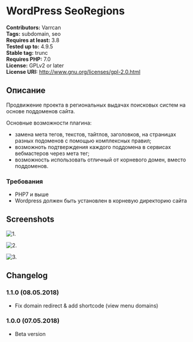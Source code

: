 # WordPress SeoRegions #

**Contributors:** Varrcan  
**Tags:** subdomain, seo  
**Requires at least:** 3.8  
**Tested up to:** 4.9.5  
**Stable tag:** trunc  
**Requires PHP:** 7.0  
**License:** GPLv2 or later  
**License URI:** http://www.gnu.org/licenses/gpl-2.0.html

## Описание ##

Продвижение проекта в региональных выдачах поисковых систем на основе поддоменов сайта.

Основные возможности плагина:
* замена мета тегов, текстов, тайтлов, заголовков, на страницах разных подоменов с помощью комплексных правил;
* возможноть подтверждения каждого поддомена в сервисах вебмастеров через мета тег;
* возможность использовать отличный от корневого домен, вместо поддоменов.

### Требования ###
* PHP7 и выше  
* Wordpress должен быть установлен в корневую директорию сайта

## Screenshots ##

![1.](http://share.varrcan.me/img07052018f67e.png)

![2.](http://share.varrcan.me/img07052018ec2e.png)

![3.](http://share.varrcan.me/img07052018e593.png)



## Changelog ##

### 1.1.0 (08.05.2018) ###
* Fix domain redirect & add shortcode (view menu domains)

### 1.0.0 (07.05.2018) ###
* Beta version
